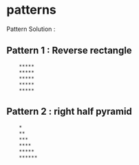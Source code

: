 # patterns
Pattern Solution :

## Pattern 1 : Reverse rectangle

        *****
        *****
        *****
        *****
        *****

## Pattern 2 : right half pyramid

        *
        **
        ***
        ****
        *****
        ******

